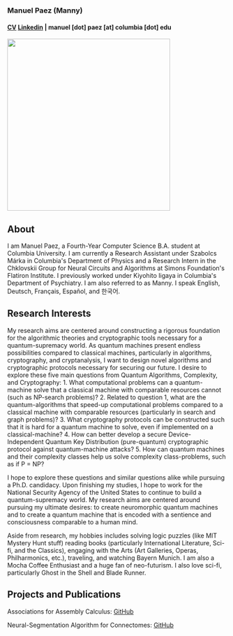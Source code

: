 ### Manuel Paez (Manny)
#### [CV](https://mannypaeza.github.io/Resume_ManuelPaez.pdf) [Linkedin](https://www.linkedin.com/in/manuelpaeza/) | manuel [dot] paez [at] columbia [dot] edu

<img src="https://mannypaeza.github.io/portrait1.jpg" width="373" height="394">

About
------

I am Manuel Paez, a Fourth-Year Computer Science B.A. student at Columbia University. I am currently a Research Assistant under Szabolcs Márka in Columbia's Department of Physics and a Research Intern in the Chklovskii Group for Neural Circuits and Algorithms at Simons Foundation's Flatiron Institute. I previously worked under Kiyohito Iigaya in Columbia's Department of Psychiatry. I am also referred to as Manny. I speak English, Deutsch, Français, Español, and 한국어. 

Research Interests
------
 
My research aims are centered around constructing a rigorous foundation for the algorithmic theories and cryptographic tools necessary for a quantum-supremacy world. As quantum machines present endless possibilities compared to classical machines, particularly in algorithms, cryptography, and cryptanalysis, I want to design novel algorithms and cryptographic protocols necessary for securing our future. I desire to explore these five main questions from Quantum Algorithms, Complexity, and Cryptography:
	1. What computational problems can a quantum-machine solve that a classical machine with comparable resources cannot (such as NP-search problems)?
	2. Related to question 1, what are the quantum-algorithms that speed-up computational problems compared to a classical machine with comparable resources (particularly in search and graph problems)?
	3. What cryptography protocols can be constructed such that it is hard for a quantum machine to solve, even if implemented on a classical-machine?
	4. How can better develop a secure Device-Independent Quantum Key Distribution (pure-quantum) cryptographic protocol against quantum-machine attacks?
	5. How can quantum machines and their complexity classes help us solve complexity class-problems, such as if P = NP?
 
I hope to explore these questions and similar questions alike while pursuing a Ph.D. candidacy. Upon finishing my studies, I hope to work for the National Security Agency of the United States to continue to build a quantum-supremacy world. My research aims are centered around pursuing my ultimate desires: to create neuromorphic quantum machines and to create a quantum machine that is encoded with a sentience and consciousness comparable to a human mind. 

Aside from research, my hobbies includes solving logic puzzles (like MIT Mystery Hunt stuff) reading books (particularly International Literature, Sci-fi, and the Classics), engaging with the Arts (Art Galleries, Operas, Philharmonics, etc.), traveling, and watching Bayern Munich. I am also a Mocha Coffee Enthusiast and a huge fan of neo-futurism. I also love sci-fi, particularly Ghost in the Shell and Blade Runner.

Projects and Publications
------

Associations for Assembly Calculus: [GitHub](https://github.com/mannypaeza/assemblies)

Neural-Segmentation Algorithm for Connectomes: [GitHub](https://github.com/mannypaeza/neutorch)
